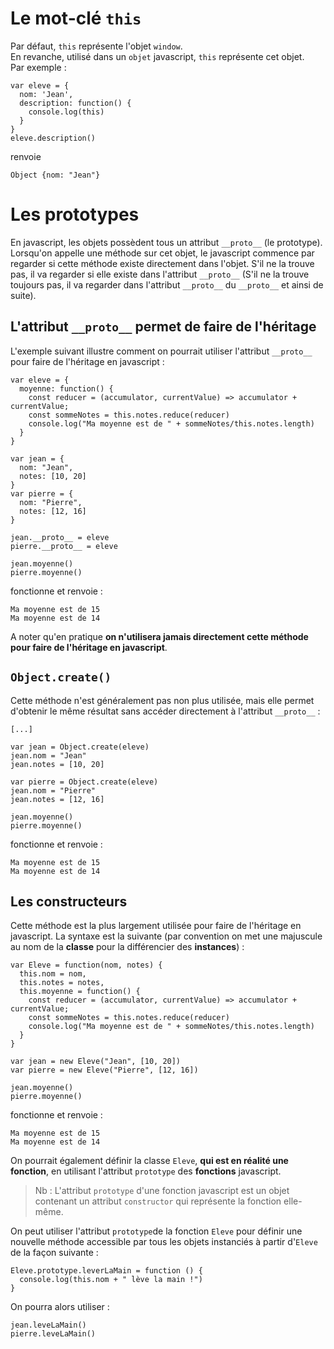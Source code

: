 # Le mot-clé `this`

Par défaut, `this` représente l'objet `window`.</br>
En revanche, utilisé dans un `objet` javascript, `this` représente cet objet.</br>
Par exemple :

```
var eleve = {
  nom: 'Jean',
  description: function() {
    console.log(this)
  }
}
eleve.description()
```
renvoie
```
Object {nom: "Jean"}
```

# Les prototypes

En javascript, les objets possèdent tous un attribut `__proto__` (le prototype). Lorsqu'on appelle une méthode sur cet objet, le javascript commence par regarder si cette méthode existe directement dans l'objet. S'il ne la trouve pas, il va regarder si elle existe dans l'attribut `__proto__` (S'il ne la trouve toujours pas, il va regarder dans l'attribut `__proto__` du `__proto__` et ainsi de suite).

## L'attribut `__proto__` permet de faire de l'héritage

L'exemple suivant illustre comment on pourrait utiliser l'attribut `__proto__` pour faire de l'héritage en javascript :

```
var eleve = {
  moyenne: function() {
    const reducer = (accumulator, currentValue) => accumulator + currentValue;
    const sommeNotes = this.notes.reduce(reducer)
    console.log("Ma moyenne est de " + sommeNotes/this.notes.length)
  }
}

var jean = {
  nom: "Jean",
  notes: [10, 20]
}
var pierre = {
  nom: "Pierre",
  notes: [12, 16]
}

jean.__proto__ = eleve
pierre.__proto__ = eleve

jean.moyenne()
pierre.moyenne()
```

fonctionne et renvoie :

```
Ma moyenne est de 15
Ma moyenne est de 14
```

A noter qu'en pratique **on n'utilisera jamais directement cette méthode pour faire de l'héritage en javascript**.

## `Object.create()`
Cette méthode n'est généralement pas non plus utilisée, mais elle permet d'obtenir le même résultat sans accéder directement à l'attribut `__proto__` :

```
[...]

var jean = Object.create(eleve)
jean.nom = "Jean"
jean.notes = [10, 20]

var pierre = Object.create(eleve)
jean.nom = "Pierre"
jean.notes = [12, 16]

jean.moyenne()
pierre.moyenne()
```

fonctionne et renvoie :

```
Ma moyenne est de 15
Ma moyenne est de 14
```

## Les constructeurs
Cette méthode est la plus largement utilisée pour faire de l'héritage en javascript. La syntaxe est la suivante (par convention on met une majuscule au nom de la **classe** pour la différencier des **instances**) :

```
var Eleve = function(nom, notes) {
  this.nom = nom,
  this.notes = notes,
  this.moyenne = function() {
    const reducer = (accumulator, currentValue) => accumulator + currentValue;
    const sommeNotes = this.notes.reduce(reducer)
    console.log("Ma moyenne est de " + sommeNotes/this.notes.length)
  }
}

var jean = new Eleve("Jean", [10, 20])
var pierre = new Eleve("Pierre", [12, 16])

jean.moyenne()
pierre.moyenne()
```
fonctionne et renvoie :

```
Ma moyenne est de 15
Ma moyenne est de 14
```

On pourrait également définir la classe `Eleve`, **qui est en réalité une fonction**, en utilisant l'attribut `prototype` des **fonctions** javascript. 
> Nb : L'attribut `prototype` d'une fonction javascript est un objet contenant un attribut `constructor` qui représente la fonction elle-même.

On peut utiliser l'attribut `prototype`de la fonction `Eleve` pour définir une nouvelle méthode accessible par tous les objets instanciés à partir d'`Eleve` de la façon suivante :

```
Eleve.prototype.leverLaMain = function () {
  console.log(this.nom + " lève la main !")
}
```

On pourra alors utiliser :

```
jean.leveLaMain()
pierre.leveLaMain()
```
